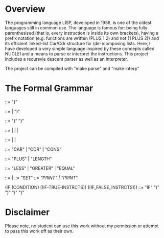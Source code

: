 # Overview
The programming language LISP, developed in 1958, is one of the oldest languages still in common use. The language is famous for: being fully parenthesised (that is, every instruction is inside its own brackets), having a prefix notation (e.g. functions are written (PLUS 1 2) and not (1 PLUS 2)) and its efficient linked-list Car/Cdr structure for (de-)composing lists. Here, I have developed a very simple language inspired by these concepts called NUCLEI and a means to parse or interpret the instructions.
This project includes a recursvie descent parser as well as an interpreter.

The project can be compiled with "make parse" and "make interp"

# The Formal Grammar
<PROG> ::= "(" <INSTRCTS>

<INSTRCTS> ::= <INSTRCT> <INSTRCTS> | ")"

<INSTRCT> ::= "(" <FUNC> ")"

<FUNC> ::= <RETFUNC> | <IOFUNC> | <IF> | <LOOP>

<RETFUNC> ::= <LISTFUNC> | <INTFUNC> | <BOOLFUNC>

<LISTFUNC> ::= "CAR" <LIST> | "CDR" <LIST> | "CONS" <LIST> <LIST>

<INTFUNC> ::= "PLUS" <LIST> <LIST> | "LENGTH" <LIST>

<BOOLFUNC> ::= "LESS" <LIST> <LIST> | "GREATER" <LIST> <LIST> | "EQUAL" <LIST> <LIST>

<IOFUNC> ::= <SET> | <PRINT>
<SET> ::= "SET" <VAR> <LIST>
<PRINT> ::= "PRINT" <LIST> | "PRINT" <STRING>

(IF (CONDITION) ((IF-TRUE-INSTRCTS)) ((IF_FALSE_INSTRCTS)))
<IF> ::= "IF" "(" <BOOLFUNC> ")" "(" <INSTRCTS> "(" <INSTRCTS>

# Disclaimer
Please note, no student can use this work without my permission or attempt to pass this work off as their own.
